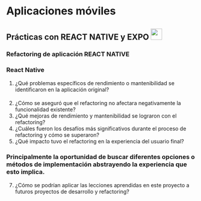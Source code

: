 <h1>Aplicaciones móviles</h1>
<h2>Prácticas con REACT NATIVE y EXPO <img src="C:/Users/HP/Desktop/imagenes/ramon01.png" width="30px">   </h2>
<h3>Refactoring de aplicación REACT NATIVE</h3>

### React Native 
1.  ¿Qué problemas específicos de rendimiento o mantenibilidad se identificaron en la aplicación original?
#### 


2.	¿Cómo se aseguró que el refactoring no afectara negativamente la funcionalidad existente?
3.	¿Qué mejoras de rendimiento y mantenibilidad se lograron con el refactoring?
4.	¿Cuáles fueron los desafíos más significativos durante el proceso de refactoring y cómo se superaron?
5.	¿Qué impacto tuvo el refactoring en la experiencia del usuario final?
### Principalmente la oportunidad de buscar diferentes opciones o métodos de implementación abstrayendo la experiencia que esto implica.
7.	¿Cómo se podrían aplicar las lecciones aprendidas en este proyecto a futuros proyectos de desarrollo y refactoring?

